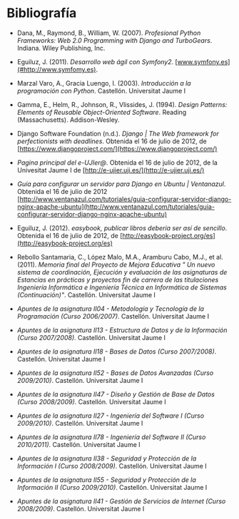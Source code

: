 # Bibliografía #

* Dana, M., Raymond, B., William, W. (2007). *Profesional Python Frameworks: Web 2.0 Programming with Django and TurboGears*. Indiana. Wiley Publishing, Inc.

* Eguiluz, J. (2011). *Desarrollo web ágil con Symfony2*. [www.symfony.es](#http://www.symfomy.es).

* Marzal Varo, A., Gracia Luengo, I. (2003). *Introducción a la programación con Python*. Castellón. Universitat Jaume I

*  Gamma, E., Helm, R., Johnson, R., Vlissides, J. (1994). *Design Patterns: Elements of Reusable Object-Oriented Software*. Reading (Massachusetts). Addison-Wesley.

* Django Software Foundation (n.d.). *Django | The Web framework for perfectionists with deadlines*. Obtenida el 16 de julio de 2012, de [https://www.djangoproject.com/](https://www.djangoproject.com/)

* *Pagina principal del e-UJIer@*. Obtenida el 16 de julio de 2012, de la Univesitat Jaume I de [http://e-ujier.uji.es/](http://e-ujier.uji.es/)

* *Guía para configurar un servidor para Django en Ubuntu | Ventanazul*. Obtenida el 16 de julio de 2012 [http://www.ventanazul.com/tutoriales/guia-configurar-servidor-django-nginx-apache-ubuntu](http://www.ventanazul.com/tutoriales/guia-configurar-servidor-django-nginx-apache-ubuntu)

* Eguiluz, J. (2012). *easybook, publicar libros debería ser así de sencillo*. Obtenida el 16 de julio de 2012, de [http://easybook-project.org/es](http://easybook-project.org/es)

* Rebollo Santamaria, C., López Malo, M.A., Aramburu Cabo, M.J., et al. (2011). *Memoria final del Proyecto de Mejora Educativa "
Un nuevo sistema de coordinación, Ejecución y evaluación de las asignaturas de Estancias en prácticas y proyectos fin de 
carrera de las titulaciones Ingeniería Informática e Ingeniería Técnica en Informática de Sistemas (Continuación)"*. Castellón. Universitat Jaume I 

* *Apuntes de la asignatura II04 - Metodología y Tecnología de la Programación (Curso 2006/2007)*. Castellón. Universitat Jaume I

* *Apuntes de la asignatura II13 - Estructura de Datos y de la Información (Curso 2007/2008)*. Castellón. Universitat Jaume I

* *Apuntes de la asignatura II18 - Bases de Datos (Curso 2007/2008)*. Castellón. Universitat Jaume I

* *Apuntes de la asignatura II52 - Bases de Datos Avanzadas (Curso 2009/2010)*. Castellón. Universitat Jaume I

* *Apuntes de la asignatura II47 - Diseño y Gestión de Base de Datos (Curso 2008/2009)*. Castellón. Universitat Jaume I

* *Apuntes de la asignatura II27 - Ingeniería del Software I (Curso 2009/2010)*. Castellón. Universitat Jaume I

* *Apuntes de la asignatura II78 - Ingeniería del Software II (Curso 2010/2011)*. Castellón. Universitat Jaume I

* *Apuntes de la asignatura II38 - Seguridad y Protección de la Información I (Curso 2008/2009)*. Castellón. Universitat Jaume I

* *Apuntes de la asignatura II55 - Seguridad y Protección de la Información II (Curso 2009/2010)*. Castellón. Universitat Jaume I

* *Apuntes de la asignatura II41 - Gestión de Servicios de Internet (Curso 2008/2009)*. Castellón. Universitat Jaume I